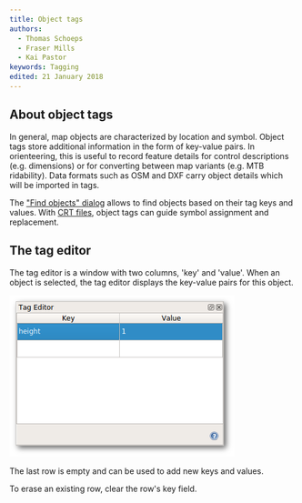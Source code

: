 ```yaml
---
title: Object tags
authors:
  - Thomas Schoeps
  - Fraser Mills
  - Kai Pastor
keywords: Tagging
edited: 21 January 2018
---
```


## About object tags

In general, map objects are characterized by location and symbol.
Object tags store additional information in the form of key-value pairs.
In orienteering, this is useful to record feature details for control descriptions
(e.g. dimensions) or for converting between map variants (e.g. MTB ridability).
Data formats such as OSM and DXF carry object details which will be imported in tags.

The ["Find objects" dialog](find_objects.md) allows to find objects based on their tag keys and values.
With [CRT files](crt_files.md), object tags can guide symbol assignment and replacement.


## The tag editor

The tag editor is a window with two columns, 'key' and 'value'.
When an object is selected, the tag editor displays the key-value pairs for this object.

![Tag editor window](images/tag_editor.png)

The last row is empty and can be used to add new keys and values.

To erase an existing row, clear the row's key field.

